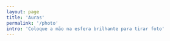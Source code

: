 ```yaml
---
layout: page
title: 'Auras'
permalink: '/photo'
intro: 'Coloque a mão na esfera brilhante para tirar foto'
---
```

<div id="p5-canvas" class="photo-preview-container"></div>

<div class="questions-container invisible">
  <div class="question-option question-option-retake">
    <i class="fas fa-sync-alt"></i>
  </div>

  <div class="question-option question-option-share">
    <i class="fas fa-share"></i>
  </div>
</div>

<script src="https://cdnjs.cloudflare.com/ajax/libs/p5.js/0.6.0/p5.min.js"></script>
<script src="https://cdnjs.cloudflare.com/ajax/libs/p5.js/0.6.0/addons/p5.dom.min.js"></script>
<script src="{{ site.baseurl }}/js/photo.js"></script>
